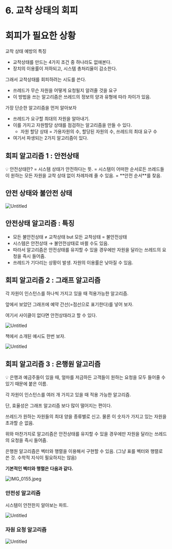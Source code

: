 # 6. 교착 상태의 회피

# 회피가 필요한 상황

교착 상태 예방의 특징

- 교착상태를 만드는 4가지 조건 중 하나라도 없애본다.
- 장치의 이용률이 저하되고, 시스템 총처리율이 감소한다.

그래서 교착상태를 회피하려는 시도를 쓴다.

- 쓰레드가 무슨 자원을 어떻게 요청될지 알려줄 것을 요구
- 이 방법을 쓰는 알고리즘은 쓰레드의 정보의 양과 유형에 따라 차이가 있음.

가장 단순한 알고리즘을 먼저 알아보자

- 쓰레드가 요구할 최대의 자원을 알아내기.
- 이를 가지고 자원할당 상태를 점검하는 알고리즘을 만들 수 있다.
    - 자원 할당 상태 = 가용자원의 수, 할당된 자원의 수, 쓰레드의 최대 요구 수
- 여기서 파생되는 2가지 알고리즘이 있다.

## 회피 알고리즘 1 : 안전상태

<aside>
💡 안전상태란? 
= 시스템 상태가 안전하다는 뜻.
= 시스템이 어떠한 순서로든 쓰레드들이 원하는 모든 자원을 교착 상태 없이 차례차례 줄 수 있음.
= **안전 순서**를 찾음.

</aside>

## 안전 상태와 불안전 상태

![Untitled](./참고자료/8-6-0.png)

## 안전상태 알고리즘 : 특징

- 모든 불안전상태 ≠ 교착상태 but 모든 교착상태 = 불안전상태
- 시스템은 안전상태 → 불안전상태로 바뀔 수도 있음.
- 따라서 알고리즘은 안전상태를 유지할 수 있을 경우에만 자원을 달라는 쓰레드의 요청을 즉시 들어줌.
- 쓰레드가 기다리는 상황이 발생. 자원의 이용률은 낮아질 수 있음.

## 회피 알고리즘 2 : 그래프 알고리즘

각 자원이 인스턴스를 하나씩 가지고 있을 때 적용가능한 알고리즘.

앞에서 보았던 그래프에 예약 간선(=점선으로 표기한다)를 넣어 보자.

여기서 사이클이 없다면 안전상태라고 할 수 있다.

![Untitled](./참고자료/8-6-1.png)

책에서 소개된 예시도 한번 보자.

![Untitled](./참고자료/8-6-2.png)

## 회피 알고리즘 3 : 은행원 알고리즘

<aside>
💡 은행과 예금주들이 있을 때, 얼마를 저금하든 고객들이 원하는 요청을 모두 들어줄 수 있기 때문에 붙은 이름.

</aside>

각 자원이 인스턴스를 여러 개 가지고 있을 때 적용 가능한 알고리즘.

단, 효율성은 그래프 알고리즘 보다 많이 떨어지는 편이다.

쓰레드가 원하는 자원들의 최대 양을 종류별로 신고. 물론 이 숫자가 가지고 있는 자원을 초과할 순 없음.

위와 마찬가지로 알고리즘은 안전상태를 유지할 수 있을 경우에만 자원을 달라는 쓰레드의 요청을 즉시 들어줌.

은행원 알고리즘은 벡터와 행렬을 이용해서 구현할 수 있음.  (그냥 표를 벡터와 행렬로 쓴 것. 수학적 지식이 필요하지는 않음)

**기본적인 벡터와 행렬은 다음과 같다.**

![IMG_0155.jpeg](./참고자료/8-6-3.jpeg)

### 안전성 알고리즘

시스템이 안전한지 알아보는 파트.

![Untitled](./참고자료/8-6-4.png)

### 자원 요청 알고리즘

![Untitled](./참고자료/8-6-5.png)